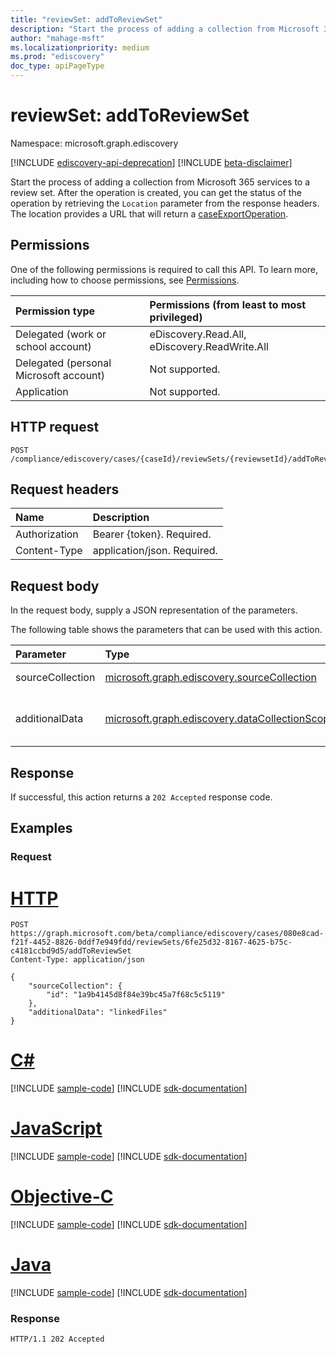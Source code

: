 ```yaml
---
title: "reviewSet: addToReviewSet"
description: "Start the process of adding a collection from Microsoft 365 services to a review set."
author: "mahage-msft"
ms.localizationpriority: medium
ms.prod: "ediscovery"
doc_type: apiPageType
---
```


# reviewSet: addToReviewSet

Namespace: microsoft.graph.ediscovery

[!INCLUDE [ediscovery-api-deprecation](../../includes/ediscovery-api-deprecation.md)]
[!INCLUDE [beta-disclaimer](../../includes/beta-disclaimer.md)]

Start the process of adding a collection from Microsoft 365 services to a review set. After the operation is created, you can get the status of the operation by retrieving the `Location` parameter from the response headers. The location provides a URL that will return a [caseExportOperation](../resources/ediscovery-caseexportoperation.md).

## Permissions

One of the following permissions is required to call this API. To learn more, including how to choose permissions, see [Permissions](/graph/permissions-reference).

|Permission type|Permissions (from least to most privileged)|
|:---|:---|
|Delegated (work or school account)|eDiscovery.Read.All, eDiscovery.ReadWrite.All|
|Delegated (personal Microsoft account)|Not supported.|
|Application|Not supported.|

## HTTP request

<!-- {
  "blockType": "ignored"
}
-->

``` http
POST /compliance/ediscovery/cases/{caseId}/reviewSets/{reviewsetId}/addToReviewSet
```

## Request headers

|Name|Description|
|:---|:---|
|Authorization|Bearer {token}. Required.|
|Content-Type|application/json. Required.|

## Request body

In the request body, supply a JSON representation of the parameters.

The following table shows the parameters that can be used with this action.

|Parameter|Type|Description|
|:---|:---|:---|
|sourceCollection|[microsoft.graph.ediscovery.sourceCollection](../resources/ediscovery-sourcecollection.md)|The ID of the **sourceCollection**.|
|additionalData|[microsoft.graph.ediscovery.dataCollectionScope](../resources/ediscovery-addtoreviewsetoperation.md#datacollectionscope-values)|The **dataCollectionScope** that will be included with the collection.|

## Response

If successful, this action returns a `202 Accepted` response code.

## Examples

### Request


# [HTTP](#tab/http)
<!-- {
  "blockType": "request",
  "name": "reviewset_addtoreviewset"
}
-->

``` http
POST https://graph.microsoft.com/beta/compliance/ediscovery/cases/080e8cad-f21f-4452-8826-0ddf7e949fdd/reviewSets/6fe25d32-8167-4625-b75c-c4181ccbd9d5/addToReviewSet
Content-Type: application/json

{
    "sourceCollection": {
        "id": "1a9b4145d8f84e39bc45a7f68c5c5119"
    },
    "additionalData": "linkedFiles"
}
```
# [C#](#tab/csharp)
[!INCLUDE [sample-code](../includes/snippets/csharp/reviewset-addtoreviewset-csharp-snippets.md)]
[!INCLUDE [sdk-documentation](../includes/snippets/snippets-sdk-documentation-link.md)]

# [JavaScript](#tab/javascript)
[!INCLUDE [sample-code](../includes/snippets/javascript/reviewset-addtoreviewset-javascript-snippets.md)]
[!INCLUDE [sdk-documentation](../includes/snippets/snippets-sdk-documentation-link.md)]

# [Objective-C](#tab/objc)
[!INCLUDE [sample-code](../includes/snippets/objc/reviewset-addtoreviewset-objc-snippets.md)]
[!INCLUDE [sdk-documentation](../includes/snippets/snippets-sdk-documentation-link.md)]

# [Java](#tab/java)
[!INCLUDE [sample-code](../includes/snippets/java/reviewset-addtoreviewset-java-snippets.md)]
[!INCLUDE [sdk-documentation](../includes/snippets/snippets-sdk-documentation-link.md)]



### Response

<!-- {
  "blockType": "response",
  "truncated": true
}
-->

``` http
HTTP/1.1 202 Accepted
```
